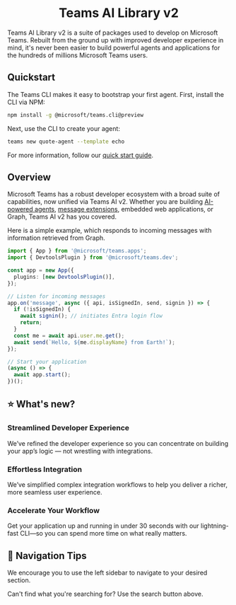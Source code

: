 <center><h1>Teams AI Library v2</h1></center>

Teams AI Library v2 is a suite of packages used to develop on Microsoft Teams. Rebuilt from the ground up with improved developer experience in mind, it's never been easier to build powerful agents and applications for the hundreds of millions Microsoft Teams users.

## Quickstart

The Teams CLI makes it easy to bootstrap your first agent. First, install the CLI via NPM:

<!-- langtabs-start -->
```sh
npm install -g @microsoft/teams.cli@preview
```
<!-- langtabs-end -->

Next, use the CLI to create your agent:

<!-- langtabs-start -->
```sh
teams new quote-agent --template echo
```
<!-- langtabs-end -->

For more information, follow our [quick start guide](../getting-started/quickstart.md).

## Overview

Microsoft Teams has a robust developer ecosystem with a broad suite of capabilities, now unified via Teams AI v2. Whether you are building [AI-powered agents](../in-depth-guides/ai/overview.md), [message extensions](../in-depth-guides/message-extensions/overview.md), embedded web applications, or Graph, Teams AI v2 has you covered.

Here is a simple example, which responds to incoming messages with information retrieved from Graph.

<!-- langtabs-start -->
```typescript
import { App } from '@microsoft/teams.apps';
import { DevtoolsPlugin } from '@microsoft/teams.dev';

const app = new App({
  plugins: [new DevtoolsPlugin()],
});

// Listen for incoming messages
app.on('message', async ({ api, isSignedIn, send, signin }) => {
  if (!isSignedIn) {
    await signin(); // initiates Entra login flow
    return;
  }
  const me = await api.user.me.get();
  await send(`Hello, ${me.displayName} from Earth!`);
});

// Start your application
(async () => {
  await app.start();
})();
```
<!-- langtabs-end -->

## ⭐ What's new?

### Streamlined Developer Experience

We’ve refined the developer experience so you can concentrate on building your app’s logic — not wrestling with integrations.

### Effortless Integration

We’ve simplified complex integration workflows to help you deliver a richer, more seamless user experience.

### Accelerate Your Workflow

Get your application up and running in under 30 seconds with our lightning-fast CLI—so you can spend more time on what really matters.

## 🔎 Navigation Tips

We encourage you to use the left sidebar to navigate to your desired section.

Can't find what you're searching for? Use the search button above.